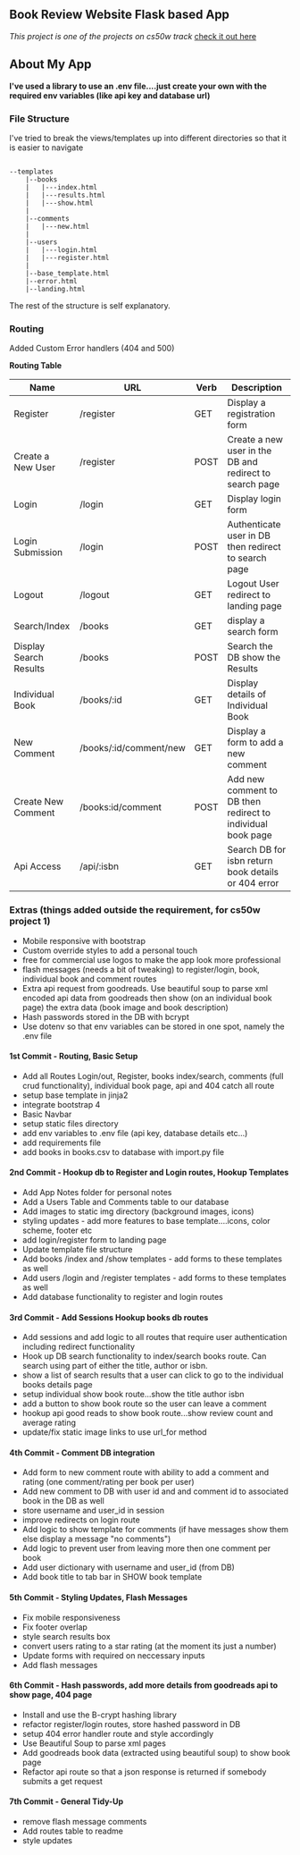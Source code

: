 ## Book Review Website Flask based App
_This project is one of the projects on cs50w track_ [check it out here](https://docs.cs50.net/web/2019/x/projects/1/project1.html)

## About My App

**I've used a library to use an .env file....just create your own with the required env variables (like api key and database url)**


### File Structure

I've tried to break the views/templates up into different directories so that it is easier to navigate
```

--templates
    |--books
    |   |---index.html
    |   |---results.html
    |   |---show.html
    |
    |--comments
    |   |---new.html
    |
    |--users
    |   |---login.html
    |   |---register.html
    |
    |--base_template.html
    |--error.html
    |--landing.html
```
The rest of the structure is self explanatory.

### Routing

Added Custom Error handlers (404 and 500)

**Routing Table**

|         Name         |          URL         | Verb |                        Description                         |
|----------------------|----------------------|------|------------------------------------------------------------|
|Register              |    /register         | GET  | Display a registration form                                |
|Create a New User     |    /register         | POST | Create a new user in the DB and redirect to search page    |
|Login                 |    /login            | GET  | Display login form                                         |
|Login Submission      |    /login            | POST | Authenticate user in DB then redirect to search page       |
|Logout                |    /logout           | GET  | Logout User redirect to landing page                       |
|Search/Index          |    /books            | GET  | display a search form                                      |
|Display Search Results|    /books            | POST | Search the DB show the Results                             |
|Individual Book       |  /books/:id          | GET  | Display details of Individual Book                         |
|New Comment           |/books/:id/comment/new| GET  | Display a form to add a new comment                        |
|Create New Comment    |  /books:id/comment   | POST | Add new comment to DB then redirect to individual book page|
|Api Access            |  /api/:isbn          | GET  | Search DB for isbn return book details or 404 error        |


### Extras (things added outside the requirement, for cs50w project 1)

- Mobile responsive with bootstrap
- Custom override styles to add a personal touch
- free for commercial use logos to make the app look more professional
- flash messages (needs a bit of tweaking) to register/login, book, individual book and comment routes
- Extra api request from goodreads.  Use beautiful soup to parse xml encoded api data from goodreads then show (on an individual book page) the extra data (book image and book description)
- Hash passwords stored in the DB with bcrypt
- Use dotenv so that env variables can be stored in one spot, namely the .env file

#### 1st Commit - Routing, Basic Setup

- Add all Routes Login/out, Register, books index/search, comments (full crud functionality), individual book page, api and 404 catch all route
- setup base template in jinja2 
- integrate bootstrap 4
- Basic Navbar
- setup static files directory
- add env variables to .env file (api key, database details etc...)
- add requirements file
- add books in books.csv to database with import.py file

#### 2nd Commit - Hookup db to Register and Login routes, Hookup Templates

- Add App Notes folder for personal notes 
- Add a Users Table and Comments table to our database 
- Add images to static img directory (background images, icons)
- styling updates - add more features to base template....icons, color scheme, footer etc
- add login/register form to landing page
- Update template file structure
- Add books  /index and /show templates - add forms to these templates as well
- Add users  /login and /register templates - add forms to these templates as well
- Add database functionality to register and login routes

#### 3rd Commit - Add Sessions Hookup books db routes

- Add sessions and add logic to all routes that require user authentication including redirect functionality
- Hook up DB search functionality to index/search books route.  Can search using part of either the title,
author or isbn.
- show a list of search results that a user can click to go to the individual books details page
- setup individual show book route...show the title author isbn
- add a button to show book route so the user can leave a comment
- hookup api good reads to show book route...show review count and average rating
- update/fix static image links to use url_for method

#### 4th Commit - Comment DB integration

- Add form to new comment route with ability to add a comment and rating (one comment/rating per book per user)
- Add new comment to DB with user id and and comment id to associated book in the DB as well
- store username and user_id in session
- improve redirects on login route
- Add logic to show template for comments (if have messages show them else display a message "no comments")
- Add logic to prevent user from leaving more then one comment per book
- Add user dictionary with username and user_id (from DB)
- Add book title to tab bar in SHOW book template

#### 5th Commit - Styling Updates, Flash Messages

- Fix mobile responsiveness
- Fix footer overlap
- style search results box
- convert users rating to a star rating (at the moment its just a number)
- Update forms with required on neccessary inputs
- Add flash messages

#### 6th Commit - Hash passwords, add more details from goodreads api to show page, 404 page

- Install and use the B-crypt hashing library
- refactor register/login routes, store hashed password in DB
- setup 404 error handler route and style accordingly
- Use Beautiful Soup to parse xml pages
- Add goodreads book data (extracted using beautiful soup) to show book page
- Refactor api route so that a json response is returned if somebody submits a get request

#### 7th Commit - General Tidy-Up 

- remove flash message comments 
- Add routes table to readme
- style updates
